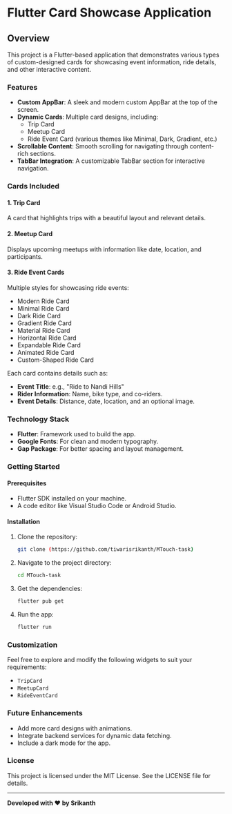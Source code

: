 
# Flutter Card Showcase Application

## Overview

This project is a Flutter-based application that demonstrates various types of custom-designed cards for showcasing event information, ride details, and other interactive content.

### Features

- **Custom AppBar**: A sleek and modern custom AppBar at the top of the screen.
- **Dynamic Cards**: Multiple card designs, including:
  - Trip Card
  - Meetup Card
  - Ride Event Card (various themes like Minimal, Dark, Gradient, etc.)
- **Scrollable Content**: Smooth scrolling for navigating through content-rich sections.
- **TabBar Integration**: A customizable TabBar section for interactive navigation.

### Cards Included

#### 1. **Trip Card**
A card that highlights trips with a beautiful layout and relevant details.

#### 2. **Meetup Card**
Displays upcoming meetups with information like date, location, and participants.

#### 3. **Ride Event Cards**
Multiple styles for showcasing ride events:
- Modern Ride Card
- Minimal Ride Card
- Dark Ride Card
- Gradient Ride Card
- Material Ride Card
- Horizontal Ride Card
- Expandable Ride Card
- Animated Ride Card
- Custom-Shaped Ride Card

Each card contains details such as:
- **Event Title**: e.g., "Ride to Nandi Hills"
- **Rider Information**: Name, bike type, and co-riders.
- **Event Details**: Distance, date, location, and an optional image.

### Technology Stack

- **Flutter**: Framework used to build the app.
- **Google Fonts**: For clean and modern typography.
- **Gap Package**: For better spacing and layout management.

### Getting Started

#### Prerequisites
- Flutter SDK installed on your machine.
- A code editor like Visual Studio Code or Android Studio.

#### Installation
1. Clone the repository:
   ```bash
   git clone (https://github.com/tiwarisrikanth/MTouch-task)
   ```
2. Navigate to the project directory:
   ```bash
   cd MTouch-task
   ```
3. Get the dependencies:
   ```bash
   flutter pub get
   ```
4. Run the app:
   ```bash
   flutter run
   ```

### Customization

Feel free to explore and modify the following widgets to suit your requirements:
- `TripCard`
- `MeetupCard`
- `RideEventCard`

### Future Enhancements

- Add more card designs with animations.
- Integrate backend services for dynamic data fetching.
- Include a dark mode for the app.

### License

This project is licensed under the MIT License. See the LICENSE file for details.

---

**Developed with ❤️ by Srikanth**
